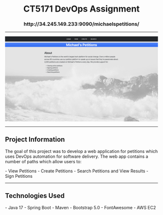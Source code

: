 <h1> <div align="center"> CT5171 DevOps Assignment </div> </h1>
<h3> <div align="center"> http://34.245.149.233:9090/michaelspetitions/ </div> </h3>

<hr>
<div align="center"> <img src="homepage.png"> </div>

<hr>

<h2> Project Information </h2>
<p> 
    The goal of this project was to develop a web application for petitions which uses DevOps automation for software delivery.
    The web app contains a number of paths which allow users to:
</p>
- View Petitions
- Create Petitions
- Search Petitions and View Results
- Sign Petitions

<hr>
<h2> Technologies Used </h2>
- Java 17
- Spring Boot
- Maven
- Bootstrap 5.0
- FontAwesome
- AWS EC2